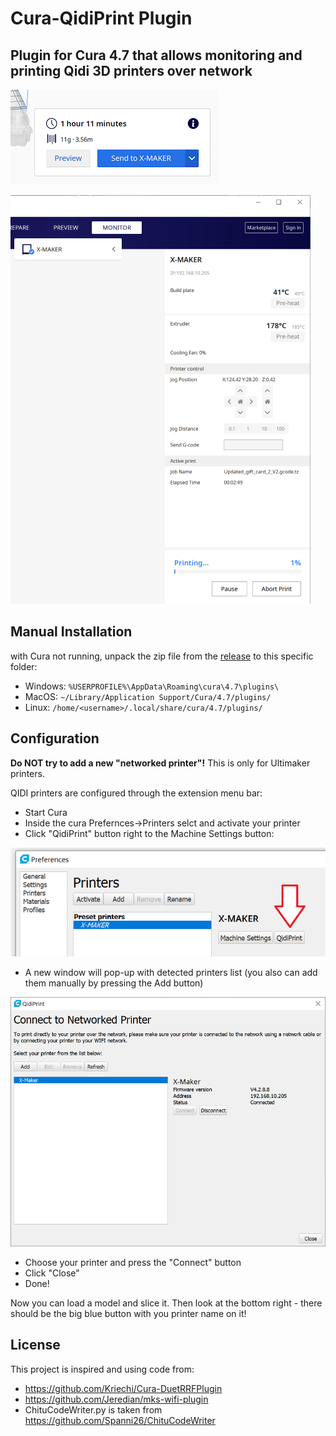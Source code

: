 # Cura-QidiPrint Plugin

## Plugin for Cura 4.7 that allows monitoring and printing Qidi 3D printers over network 

![Screenshot of the print button](/screenshots/print-button.png)

![Screenshot of the monitor stage](/screenshots/monitor.png)

## Manual Installation

with Cura not running, unpack the zip file from the
[release](https://github.com/alkaes/QidiPrint/releases/latest) to this
specific folder:


  * Windows: `%USERPROFILE%\AppData\Roaming\cura\4.7\plugins\`
  * MacOS: `~/Library/Application Support/Cura/4.7/plugins/`
  * Linux: `/home/<username>/.local/share/cura/4.7/plugins/`

## Configuration

**Do NOT try to add a new "networked printer"!** This is only for Ultimaker printers.

QIDI printers are configured through the extension menu bar:

* Start Cura
* Inside the cura Prefernces->Printers selct and activate your printer
* Click "QidiPrint" button right to the Machine Settings button:

![Screenshot of the menu bar entry](/screenshots/menu-bar.png)

* A new window will pop-up with detected printers list (you also can add them manually by pressing the Add button)

![Screenshot of the discovery dialog](/screenshots/discovery-window.png)

* Choose your printer and press the "Connect" button
* Click "Close"
* Done!

Now you can load a model and slice it. Then look at the bottom right - there
should be the big blue button with you printer name on it!

## License

This project is inspired and using code from:
* https://github.com/Kriechi/Cura-DuetRRFPlugin
* https://github.com/Jeredian/mks-wifi-plugin
* ChituCodeWriter.py is taken from https://github.com/Spanni26/ChituCodeWriter
